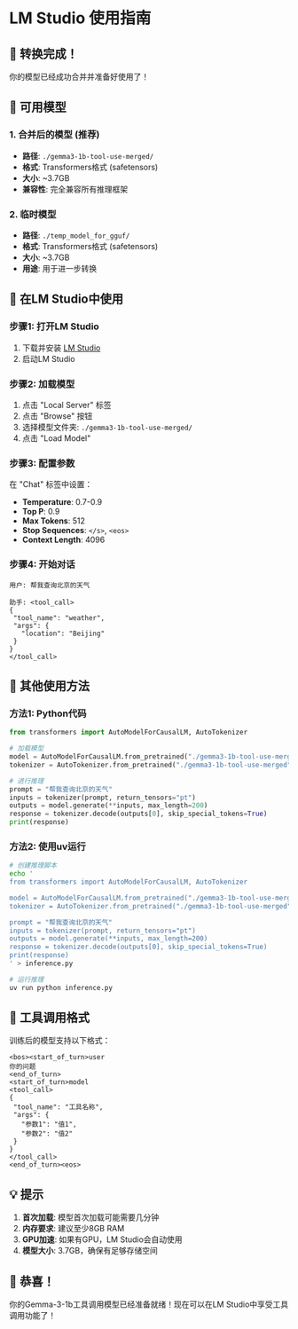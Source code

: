 # LM Studio 使用指南

## 🎉 转换完成！

你的模型已经成功合并并准备好使用了！

## 📁 可用模型

### 1. 合并后的模型 (推荐)
- **路径**: `./gemma3-1b-tool-use-merged/`
- **格式**: Transformers格式 (safetensors)
- **大小**: ~3.7GB
- **兼容性**: 完全兼容所有推理框架

### 2. 临时模型
- **路径**: `./temp_model_for_gguf/`
- **格式**: Transformers格式 (safetensors)
- **大小**: ~3.7GB
- **用途**: 用于进一步转换

## 🚀 在LM Studio中使用

### 步骤1: 打开LM Studio
1. 下载并安装 [LM Studio](https://lmstudio.ai/)
2. 启动LM Studio

### 步骤2: 加载模型
1. 点击 "Local Server" 标签
2. 点击 "Browse" 按钮
3. 选择模型文件夹: `./gemma3-1b-tool-use-merged/`
4. 点击 "Load Model"

### 步骤3: 配置参数
在 "Chat" 标签中设置：
- **Temperature**: 0.7-0.9
- **Top P**: 0.9
- **Max Tokens**: 512
- **Stop Sequences**: `</s>`, `<eos>`
- **Context Length**: 4096

### 步骤4: 开始对话
```
用户: 帮我查询北京的天气

助手: <tool_call>
{
 "tool_name": "weather",
 "args": {
   "location": "Beijing"
 }
}
</tool_call>
```

## 🔧 其他使用方法

### 方法1: Python代码
```python
from transformers import AutoModelForCausalLM, AutoTokenizer

# 加载模型
model = AutoModelForCausalLM.from_pretrained("./gemma3-1b-tool-use-merged")
tokenizer = AutoTokenizer.from_pretrained("./gemma3-1b-tool-use-merged")

# 进行推理
prompt = "帮我查询北京的天气"
inputs = tokenizer(prompt, return_tensors="pt")
outputs = model.generate(**inputs, max_length=200)
response = tokenizer.decode(outputs[0], skip_special_tokens=True)
print(response)
```

### 方法2: 使用uv运行
```bash
# 创建推理脚本
echo '
from transformers import AutoModelForCausalLM, AutoTokenizer

model = AutoModelForCausalLM.from_pretrained("./gemma3-1b-tool-use-merged")
tokenizer = AutoTokenizer.from_pretrained("./gemma3-1b-tool-use-merged")

prompt = "帮我查询北京的天气"
inputs = tokenizer(prompt, return_tensors="pt")
outputs = model.generate(**inputs, max_length=200)
response = tokenizer.decode(outputs[0], skip_special_tokens=True)
print(response)
' > inference.py

# 运行推理
uv run python inference.py
```

## 🎯 工具调用格式

训练后的模型支持以下格式：

```
<bos><start_of_turn>user
你的问题
<end_of_turn>
<start_of_turn>model
<tool_call>
{
 "tool_name": "工具名称",
 "args": {
   "参数1": "值1",
   "参数2": "值2"
 }
}
</tool_call>
<end_of_turn><eos>
```

## 💡 提示

1. **首次加载**: 模型首次加载可能需要几分钟
2. **内存要求**: 建议至少8GB RAM
3. **GPU加速**: 如果有GPU，LM Studio会自动使用
4. **模型大小**: 3.7GB，确保有足够存储空间

## 🎉 恭喜！

你的Gemma-3-1b工具调用模型已经准备就绪！现在可以在LM Studio中享受工具调用功能了！

